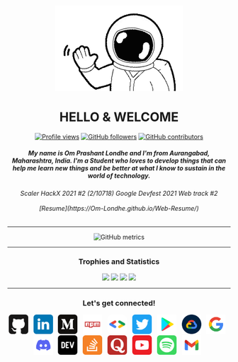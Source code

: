 <p align="center"><img src="/images/hi.gif" /></p>

<h1 align="center">
HELLO &amp; WELCOME
</h1>

<div align="center">

[![Profile views](https://gpvc.arturio.dev/Om-Londhe)](https://github.com/Om-Londhe)
[![GitHub followers](https://img.shields.io/github/followers/Om-Londhe.svg?style=social&label=Follow&maxAge=2592000)](https://github.com/Om-Londhe?tab=followers)
[![GitHub contributors](https://img.shields.io/github/contributors/Om-Londhe/Om-Londhe.svg)](https://GitHub.com/Om-Londhe/Om-Londhe/graphs/contributors/)

</div>

<h5 align="center">
My name is Om Prashant Londhe and I'm from Aurangabad, Maharashtra, India.
I'm a Student who loves to develop things that can help me learn new things and be better at what I know to sustain in the world of technology.
</h5>

<h6 align="center">
Scaler HackX 2021 #2 (2/10718)
Google Devfest 2021 Web track #2
<br/>
<br/>
[Resume](https://Om-Londhe.github.io/Web-Resume/)
</h6>

<hr/>

<div align="center">

![GitHub metrics](https://metrics.lecoq.io/Om-Londhe)

</div>

<hr/>
<h3 align="center">
Trophies and Statistics
</h3>

<p align="center">
    <img src="https://github-readme-stats.vercel.app/api/top-langs/?username=Om-Londhe&theme=vision-friendly-dark&langs_count=7&layout=compact" />
    <img src="https://github-readme-streak-stats.herokuapp.com?user=Om-Londhe&theme=vision-friendly-dark&date_format=M%20j%5B%2C%20Y%5D" />
    <img src="https://github-readme-stats.vercel.app/api?username=Om-Londhe&theme=vision-friendly-dark&date_format=M%20j%5B%2C%20Y%5D" />
    <img src="https://activity-graph.herokuapp.com/graph?username=Om-Londhe&theme=react-dark&layout=compact&title_color=FF69B4&hide_border=true&area=true" />
</p>
<hr/>

<h3 align="center">
Let's get connected!
</h3>
<p align="center">
    <a target="" href="https://github.com/Om-Londhe"><img src="/images/github.svg" width="44" height="44" /></a> &nbsp;
    <a target="_blank" href="https://www.linkedin.com/in/omlondhe"><img src="/images/linkedin.svg" width="44" height="44" /></a> &nbsp;
    <a target="_blank" href="https://medium.com/@oplondhe"><img src="/images/medium.svg" width="44" height="44" /></a> &nbsp;
    <a target="_blank" href="https://www.npmjs.com/~om-londhe"><img src="/images/npm.svg" width="44" height="44" /></a> &nbsp;
    <a target="_blank" href="https://g.dev/omlondhe"><img src="/images/googledeveloper.png" width="44" height="44" style="border-radius: 11px;" /></a> &nbsp;
    <a target="_blank" href="https://twitter.com/OmLondhe2003"><img src="/images/twitter.svg" width="44" height="44" /></a> &nbsp;
    <a target="_blank" href="https://play.google.com/store/search?q=pub%3AOm%20Londhe&c=apps"><img src="/images/playstore.svg" width="44" height="44" /></a> &nbsp;
    <a target="_blank" href="https://www.cloudskillsboost.google/public_profiles/e2d9970c-0bf9-46d4-a8f5-2a2d1b46088c"><img src="/images/gcloud.png" width="44" height="44" /></a> &nbsp;
    <a target="_blank" href="https://www.google.com/search?q=om+londhe&sxsrf=AOaemvIYCXrDj24nHS0UpvdK-RPSKuMu0A%3A1638252247472&ei=176lYeqdHMKVxc8PhPO4yAI&ved=0ahUKEwiq5Yyatb_0AhXCSvEDHYQ5DikQ4dUDCA4&uact=5&oq=om+londhe&gs_lcp=Cgdnd3Mtd2l6EAMyBwgjELADECcyBwgjELADECcyBwgjELADECdKBAhBGAFQAFgAYPECaAFwAHgAgAEAiAEAkgEAmAEAyAEDwAEB&sclient=gws-wiz"><img src="/images/google.svg" width="44" height="44" /></a> &nbsp;
    <a target="_blank" href="https://discord.com/channels/@me/914922032582504558"><img src="/images/discord.svg" width="44" height="44" /></a> &nbsp;
    <a target="_blank" href="https://dev.to/omlondhe"><img src="/images/dev.svg" width="44" height="44" /></a> &nbsp;
    <a target="_blank" href="https://stackoverflow.com/users/13173860/devom"><img src="/images/stackoverflow.svg" width="44" height="44" /></a> &nbsp;
    <a target="_blank" href="https://www.quora.com/profile/OmLondhe"><img src="/images/quora.svg" width="44" height="44" /></a> &nbsp;
    <a target="_blank" href="https://www.youtube.com/channel/UCnyll20S7UJkXWvG0lVCGTw"><img src="/images/youtube.svg" width="44" height="44" /></a> &nbsp;
    <a target="_blank" href="https://open.spotify.com/user/31qwx67gwp37qsik4j36s7xrna6m"><img src="/images/spotify.svg" width="44" height="44" /></a> &nbsp;
    <a target="_blank" href="mailto:oplondhe@gmail.com"><img src="/images/gmail.svg" width="44" height="44" /></a> &nbsp;
</p>
